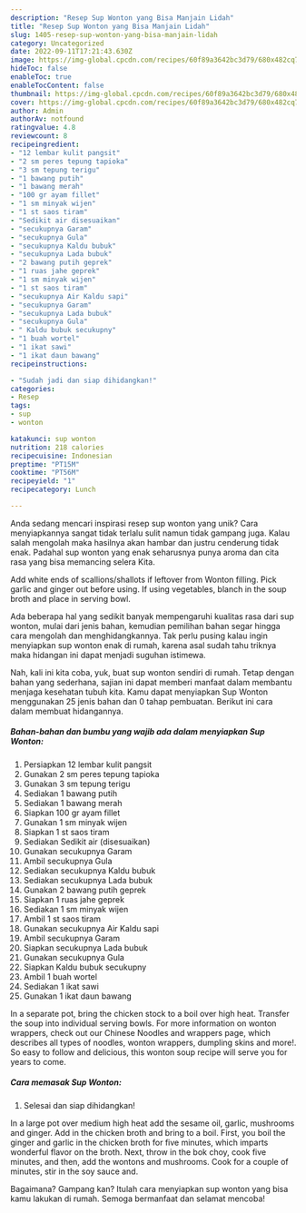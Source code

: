 ```yaml
---
description: "Resep Sup Wonton yang Bisa Manjain Lidah"
title: "Resep Sup Wonton yang Bisa Manjain Lidah"
slug: 1405-resep-sup-wonton-yang-bisa-manjain-lidah
category: Uncategorized
date: 2022-09-11T17:21:43.630Z
image: https://img-global.cpcdn.com/recipes/60f89a3642bc3d79/680x482cq70/sup-wonton-foto-resep-utama.jpg
hideToc: false
enableToc: true
enableTocContent: false
thumbnail: https://img-global.cpcdn.com/recipes/60f89a3642bc3d79/680x482cq70/sup-wonton-foto-resep-utama.jpg
cover: https://img-global.cpcdn.com/recipes/60f89a3642bc3d79/680x482cq70/sup-wonton-foto-resep-utama.jpg
author: Admin
authorAv: notfound
ratingvalue: 4.8
reviewcount: 8
recipeingredient:
- "12 lembar kulit pangsit"
- "2 sm peres tepung tapioka"
- "3 sm tepung terigu"
- "1 bawang putih"
- "1 bawang merah"
- "100 gr ayam fillet"
- "1 sm minyak wijen"
- "1 st saos tiram"
- "Sedikit air disesuaikan"
- "secukupnya Garam"
- "secukupnya Gula"
- "secukupnya Kaldu bubuk"
- "secukupnya Lada bubuk"
- "2 bawang putih geprek"
- "1 ruas jahe geprek"
- "1 sm minyak wijen"
- "1 st saos tiram"
- "secukupnya Air Kaldu sapi"
- "secukupnya Garam"
- "secukupnya Lada bubuk"
- "secukupnya Gula"
- " Kaldu bubuk secukupny"
- "1 buah wortel"
- "1 ikat sawi"
- "1 ikat daun bawang"
recipeinstructions:

- "Sudah jadi dan siap dihidangkan!"
categories:
- Resep
tags:
- sup
- wonton

katakunci: sup wonton 
nutrition: 218 calories
recipecuisine: Indonesian
preptime: "PT15M"
cooktime: "PT56M"
recipeyield: "1"
recipecategory: Lunch

---
```





Anda sedang mencari inspirasi resep sup wonton yang unik? Cara menyiapkannya sangat tidak terlalu sulit namun tidak gampang juga. Kalau salah mengolah maka hasilnya akan hambar dan justru cenderung tidak enak. Padahal sup wonton yang enak seharusnya punya aroma dan cita rasa yang bisa memancing selera Kita.





Add white ends of scallions/shallots if leftover from Wonton filling. Pick garlic and ginger out before using. If using vegetables, blanch in the soup broth and place in serving bowl.

Ada beberapa hal yang sedikit banyak mempengaruhi kualitas rasa dari sup wonton, mulai dari jenis bahan, kemudian pemilihan bahan segar hingga cara mengolah dan menghidangkannya. Tak perlu pusing kalau ingin menyiapkan sup wonton enak di rumah, karena asal sudah tahu triknya maka hidangan ini dapat menjadi suguhan istimewa.






Nah, kali ini kita coba, yuk, buat sup wonton sendiri di rumah. Tetap dengan bahan yang sederhana, sajian ini dapat memberi manfaat dalam membantu menjaga kesehatan tubuh kita. Kamu dapat menyiapkan Sup Wonton menggunakan 25 jenis bahan dan 0 tahap pembuatan. Berikut ini cara dalam membuat hidangannya.

<!--inarticleads1-->

##### Bahan-bahan dan bumbu yang wajib ada dalam menyiapkan Sup Wonton:

1. Persiapkan 12 lembar kulit pangsit
1. Gunakan 2 sm peres tepung tapioka
1. Gunakan 3 sm tepung terigu
1. Sediakan 1 bawang putih
1. Sediakan 1 bawang merah
1. Siapkan 100 gr ayam fillet
1. Gunakan 1 sm minyak wijen
1. Siapkan 1 st saos tiram
1. Sediakan Sedikit air (disesuaikan)
1. Gunakan secukupnya Garam
1. Ambil secukupnya Gula
1. Sediakan secukupnya Kaldu bubuk
1. Sediakan secukupnya Lada bubuk
1. Gunakan 2 bawang putih geprek
1. Siapkan 1 ruas jahe geprek
1. Sediakan 1 sm minyak wijen
1. Ambil 1 st saos tiram
1. Gunakan secukupnya Air Kaldu sapi
1. Ambil secukupnya Garam
1. Siapkan secukupnya Lada bubuk
1. Gunakan secukupnya Gula
1. Siapkan  Kaldu bubuk secukupny
1. Ambil 1 buah wortel
1. Sediakan 1 ikat sawi
1. Gunakan 1 ikat daun bawang


In a separate pot, bring the chicken stock to a boil over high heat. Transfer the soup into individual serving bowls. For more information on wonton wrappers, check out our Chinese Noodles and wrappers page, which describes all types of noodles, wonton wrappers, dumpling skins and more!. So easy to follow and delicious, this wonton soup recipe will serve you for years to come. 

<!--inarticleads2-->

##### Cara memasak Sup Wonton:


1. Selesai dan siap dihidangkan!

In a large pot over medium high heat add the sesame oil, garlic, mushrooms and ginger. Add in the chicken broth and bring to a boil. First, you boil the ginger and garlic in the chicken broth for five minutes, which imparts wonderful flavor on the broth. Next, throw in the bok choy, cook five minutes, and then, add the wontons and mushrooms. Cook for a couple of minutes, stir in the soy sauce and. 

Bagaimana? Gampang kan? Itulah cara menyiapkan sup wonton yang bisa kamu lakukan di rumah. Semoga bermanfaat dan selamat mencoba!
